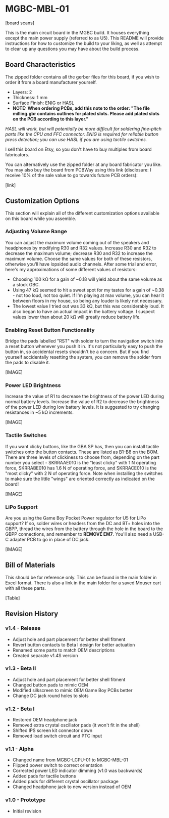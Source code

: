 # MGBC-MBL-01

[board scans]

This is the main circuit board in the MGBC build. It houses everything except the main power supply (referred to as U5). This README will provide instructions for how to customize the build to your liking, as well as attempt to clear up any questions you may have about the build process.

## Board Characteristics

The zipped folder contains all the gerber files for this board, if you wish to order it from a board manufacturer yourself.

-	Layers: 2
-	Thickness: 1 mm
-	Surface Finish: ENIG or HASL
-   **NOTE: When ordering PCBs, add this note to the order: "The file milling.gbr contains outlines for plated slots. Please add plated slots on the PCB according to this layer."**

*HASL will work, but will potentially be more difficult for soldering fine-pitch parts like the CPU and FFC connector. 
ENIG is required for reliable button press detection; you can use HASL if you are using tactile switches.*

I sell this board on Etsy, so you don't have to buy multiples from board fabricators.

You can alternatively use the zipped folder at any board fabricator you like. You may also buy the board from PCBWay using this link (disclosure: I receive 10% of the sale value to go towards future PCB orders):

[link]

## Customization Options

This section will explain all of the different customization options available on this board while you assemble.

### Adjusting Volume Range

You can adjust the maximum volume coming out of the speakers and headphones by modifying R30 and R32 values. Increase R30 and R32 to decrease the maximum volume; decrease R30 and R32 to increase the maximum volume. Choose the same values for both of these resistors, otherwise you'll have lopsided audio channels. After some trial and error, here's my approximations of some different values of resistors:

- Choosing 100 kΩ for a gain of ~0.18 will yield about the same volume as a stock GBC.
- Using 47 kΩ seemed to hit a sweet spot for my tastes for a gain of ~0.38 - not too loud, not too quiet. If I'm playing at max volume, you can hear it between floors in my house, so being any louder is likely not necessary.
- The lowest value I tried out was 33 kΩ, but this was considerably loud. It also began to have an actual impact in the battery voltage. I suspect values lower than about 20 kΩ will greatly reduce battery life.

### Enabling Reset Button Functionality

Bridge the pads labelled "RST" with solder to turn the navigation switch into a reset button whenever you push it in. It's not particularly easy to push the button in, so accidental resets shouldn't be a concern. But if you find yourself accidentally resetting the system, you can remove the solder from the pads to disable it.

[IMAGE]

### Power LED Brightness

Increase the value of R1 to decrease the brightness of the power LED during normal battery levels. Increase the value of R2 to decrease the brightness of the power LED during low battery levels. It is suggested to try changing resistances in ~5 kΩ increments.

[IMAGE]

### Tactile Switches

If you want clicky buttons, like the GBA SP has, then you can install tactile switches onto the button contacts. These are listed as B1-B8 on the BOM. There are three levels of clickiness to choose from, depending on the part number you select - SKRRAAE010 is the "least clicky" with 1 N operating force, SKRRABE010 has 1.6 N of operating force, and SKRRACE010 is the "most clicky" with 2 N of operating force. Note when installing the switches to make sure the little "wings" are oriented correctly as indicated on the board!

[IMAGE]

### LiPo Support

Are you using the Game Boy Pocket Power regulator for U5 for LiPo support? If so, solder wires or headers from the DC and BT+ holes into the GBPP, thread the wires from the battery through the hole in the board to the GBPP connections, and remember to **REMOVE EM7**. You'll also need a USB-C adapter PCB to go in place of DC jack.

[IMAGE]

## Bill of Materials

This should be for reference only. This can be found in the main folder in Excel format. There is also a link in the main folder for a saved Mouser cart with all these parts.

[Table]

## Revision History

### v1.4 - Release

- Adjust hole and part placement for better shell fitment
- Revert button contacts to Beta I design for better actuation
- Renamed some parts to match OEM descriptions
- Created separate v1.4S version

### v1.3 - Beta II

- Adjust hole and part placement for better shell fitment
- Changed button pads to mimic OEM
- Modified silkscreen to mimic OEM Game Boy PCBs better
- Change DC jack round holes to slots

### v1.2 - Beta I

- Restored OEM headphone jack
- Removed extra crystal oscillator pads (it won't fit in the shell)
- Shifted IPS screen kit connector down
- Removed load switch circuit and PTC input

### v1.1 - Alpha

- Changed name from MGBC-LCPU-01 to MGBC-MBL-01
- Flipped power switch to correct orientation
- Corrected power LED indicator dimming (v1.0 was backwards)
- Added pads for tactile buttons
- Added pads for different crystal oscillator package
- Changed headphone jack to new version instead of OEM

### v1.0 - Prototype

- Initial revision
